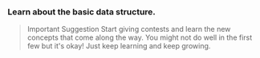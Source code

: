 ### Learn about the basic data structure.
> Important Suggestion
  Start giving contests and learn the new concepts that come along the way.
  You might not do well in the first few but it's okay! Just keep learning and keep growing.
